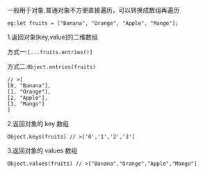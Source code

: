一般用于对象,普通对象不方便直接遍历，可以转换成数组再遍历

`eg:let fruits = ["Banana", "Orange", "Apple", "Mango"]; `

1.返回对象[key,value]的二维数组

方式一:`[...fruits.entries()]`

方式二:`Object.entries(fruits)`

```
// >[
[0, "Banana"],
[1, "Orange"],
[2, "Apple"],
[3, "Mango"]
]
```

2.返回对象的 key 数组

`Object.keys(fruits) // >['0','1','2','3']`

3.返回对象的 values 数组

`Object.values(fruits) // >["Banana","Orange","Apple","Mango"]`

